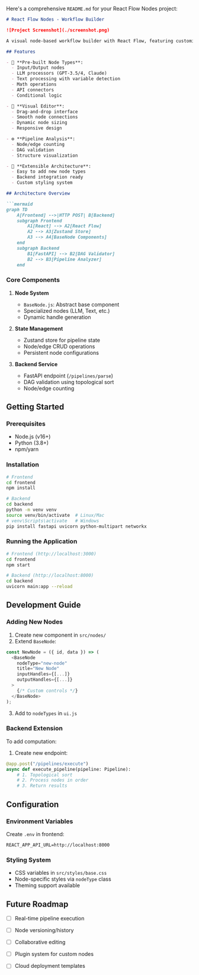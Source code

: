Here's a comprehensive `README.md` for your React Flow Nodes project:

```markdown
# React Flow Nodes - Workflow Builder

![Project Screenshot](./screenshot.png) 

A visual node-based workflow builder with React Flow, featuring customizable nodes, pipeline analysis, and DAG validation.

## Features

- 🧩 **Pre-built Node Types**:
  - Input/Output nodes
  - LLM processors (GPT-3.5/4, Claude)
  - Text processing with variable detection
  - Math operations
  - API connectors
  - Conditional logic

- 🎨 **Visual Editor**:
  - Drag-and-drop interface
  - Smooth node connections
  - Dynamic node sizing
  - Responsive design

- ⚙️ **Pipeline Analysis**:
  - Node/edge counting
  - DAG validation
  - Structure visualization

- 🔌 **Extensible Architecture**:
  - Easy to add new node types
  - Backend integration ready
  - Custom styling system

## Architecture Overview

```mermaid
graph TD
    A[Frontend] -->|HTTP POST| B[Backend]
    subgraph Frontend
        A1[React] --> A2[React Flow]
        A2 --> A3[Zustand Store]
        A3 --> A4[BaseNode Components]
    end
    subgraph Backend
        B1[FastAPI] --> B2[DAG Validator]
        B2 --> B3[Pipeline Analyzer]
    end
```

### Core Components

1. **Node System**
   - `BaseNode.js`: Abstract base component
   - Specialized nodes (LLM, Text, etc.)
   - Dynamic handle generation

2. **State Management**
   - Zustand store for pipeline state
   - Node/edge CRUD operations
   - Persistent node configurations

3. **Backend Service**
   - FastAPI endpoint (`/pipelines/parse`)
   - DAG validation using topological sort
   - Node/edge counting

## Getting Started

### Prerequisites
- Node.js (v16+)
- Python (3.8+)
- npm/yarn

### Installation
```bash
# Frontend
cd frontend
npm install

# Backend
cd backend
python -m venv venv
source venv/bin/activate  # Linux/Mac
# venv\Scripts\activate   # Windows
pip install fastapi uvicorn python-multipart networkx
```

### Running the Application
```bash
# Frontend (http://localhost:3000)
cd frontend
npm start

# Backend (http://localhost:8000)
cd backend
uvicorn main:app --reload
```

## Development Guide

### Adding New Nodes
1. Create new component in `src/nodes/`
2. Extend `BaseNode`:
```javascript
const NewNode = ({ id, data }) => (
  <BaseNode
    nodeType="new-node"
    title="New Node"
    inputHandles={[...]}
    outputHandles={[...]}
  >
    {/* Custom controls */}
  </BaseNode>
);
```
3. Add to `nodeTypes` in `ui.js`

### Backend Extension
To add computation:
1. Create new endpoint:
```python
@app.post("/pipelines/execute")
async def execute_pipeline(pipeline: Pipeline):
    # 1. Topological sort
    # 2. Process nodes in order
    # 3. Return results
```

## Configuration

### Environment Variables
Create `.env` in frontend:
```env
REACT_APP_API_URL=http://localhost:8000
```

### Styling System
- CSS variables in `src/styles/base.css`
- Node-specific styles via `nodeType` class
- Theming support available

## Future Roadmap

- [ ] Real-time pipeline execution
- [ ] Node versioning/history
- [ ] Collaborative editing
- [ ] Plugin system for custom nodes
- [ ] Cloud deployment templates


